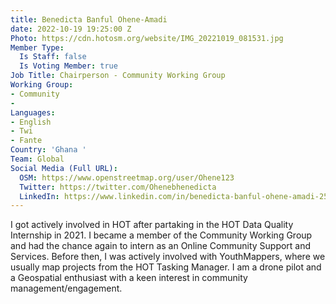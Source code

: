 ```yaml
---
title: Benedicta Banful Ohene-Amadi
date: 2022-10-19 19:25:00 Z
Photo: https://cdn.hotosm.org/website/IMG_20221019_081531.jpg
Member Type:
  Is Staff: false
  Is Voting Member: true
Job Title: Chairperson - Community Working Group
Working Group:
- Community
- 
Languages:
- English
- Twi
- Fante
Country: 'Ghana '
Team: Global
Social Media (Full URL):
  OSM: https://www.openstreetmap.org/user/Ohene123
  Twitter: https://twitter.com/Ohenebhenedicta
  LinkedIn: https://www.linkedin.com/in/benedicta-banful-ohene-amadi-255b9b115
---
```


I got actively involved in HOT after partaking in the HOT Data Quality Internship in 2021. I became a member of the Community Working Group and had the chance again to intern as an Online Community Support and Services. Before then, I was actively involved with YouthMappers, where we usually map projects from the HOT Tasking Manager. I am a drone pilot and a Geospatial enthusiast with a keen interest in community management/engagement.